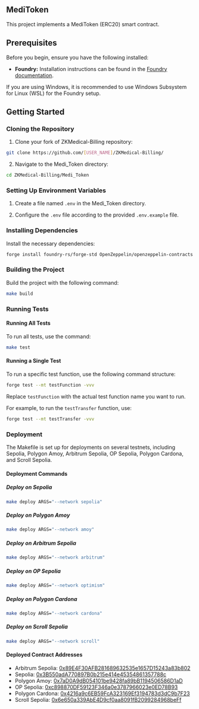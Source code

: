 ## MediToken

This project implements a MediToken (ERC20) smart contract.

## Prerequisites

Before you begin, ensure you have the following installed:

* **Foundry:** Installation instructions can be found in the [Foundry documentation](https://book.getfoundry.sh/getting-started/installation).

If you are using Windows, it is recommended to use Windows Subsystem for Linux (WSL) for the Foundry setup.

## Getting Started

### Cloning the Repository

1. Clone your fork of ZKMedical-Billing repository:

```bash
git clone https://github.com/[USER_NAME]/ZKMedical-Billing/
```

2. Navigate to the Medi_Token directory:

```bash
cd ZKMedical-Billing/Medi_Token
```

### Setting Up Environment Variables

1. Create a file named `.env` in the Medi_Token directory.

2. Configure the `.env` file according to the provided `.env.example` file.

### Installing Dependencies

Install the necessary dependencies:

```bash
forge install foundry-rs/forge-std OpenZeppelin/openzeppelin-contracts --no-commit
```

### Building the Project

Build the project with the following command:

```bash
make build
```

### Running Tests

#### Running All Tests

To run all tests, use the command:

```bash
make test
```

#### Running a Single Test

To run a specific test function, use the following command structure:

```bash
forge test --mt testFunction -vvv
```

Replace `testFunction` with the actual test function name you want to run.

For example, to run the `testTransfer` function, use:

```bash
forge test --mt testTransfer -vvv
```

### Deployment

The Makefile is set up for deployments on several testnets, including Sepolia, Polygon Amoy, Arbitrum Sepolia, OP Sepolia, Polygon Cardona, and Scroll Sepolia.

#### Deployment Commands

##### Deploy on Sepolia

```bash
make deploy ARGS="--network sepolia"
```

##### Deploy on Polygon Amoy

```bash
make deploy ARGS="--network amoy"
```

##### Deploy on Arbitrum Sepolia

```bash
make deploy ARGS="--network arbitrum"
```

##### Deploy on OP Sepolia

```bash
make deploy ARGS="--network optimism"
```

##### Deploy on Polygon Cardona

```bash
make deploy ARGS="--network cardona"
```

##### Deploy on Scroll Sepolia

```bash
make deploy ARGS="--network scroll"
```

#### Deployed Contract Addresses

* Arbitrum Sepolia: [0x89E4F30AFB281689632535e1657D15243a83b802](https://sepolia.arbiscan.io/token/0x89E4F30AFB281689632535e1657D15243a83b802)
* Sepolia: [0x3B550adA770897B0b215e414e45354861357788c](https://sepolia.etherscan.io/token/0x3B550adA770897B0b215e414e45354861357788c)
* Polygon Amoy: [0x7aD0A9dB054101be9428fa89bB1194506586D1aD](https://amoy.polygonscan.com/token/0x7aD0A9dB054101be9428fa89bB1194506586D1aD)
* OP Sepolia: [0xc898870DF59123F346a0e3787966023e0ED78B93](https://sepolia-optimism.etherscan.io/token/0xc898870DF59123F346a0e3787966023e0ED78B93)
* Polygon Cardona: [0x4216a9c6EB59FcA323169Ef3194783d3dC9b7F23](https://cardona-zkevm.polygonscan.com/address/0x4216a9c6EB59FcA323169Ef3194783d3dC9b7F23)
* Scroll Sepolia: [0x6e650a339AbE4D9cf0aa8091fB2099284968beFf](https://sepolia.scrollscan.com/address/0x6e650a339AbE4D9cf0aa8091fB2099284968beFf)
